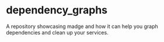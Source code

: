 # dependency_graphs
A repository showcasing madge and how it can help you graph dependencies and clean up your services.
